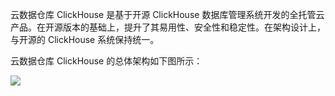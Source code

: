 云数据仓库 ClickHouse 是基于开源 ClickHouse 数据库管理系统开发的全托管云产品。在开源版本的基础上，提升了其易用性、安全性和稳定性。在架构设计上，与开源的 ClickHouse 系统保持统一。

云数据仓库 ClickHouse 的总体架构如下图所示：
 
![](https://main.qcloudimg.com/raw/b0c42d1b7e7de3c4891504aceaf7deb4.png)
